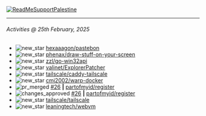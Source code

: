 [![ReadMeSupportPalestine](https://github.com/Safouene1/support-palestine-banner/blob/master/banner-support.svg)](https://github.com/Safouene1/support-palestine-banner)

---

<!--RECENT_ACTIVITY:last_update-->
###### Activities @ 25th February, 2025
<!--RECENT_ACTIVITY:last_update_end-->

<!--RECENT_ACTIVITY:start-->
- ![new_star](https://cdn.jsdelivr.net/gh/Readme-Workflows/Readme-Icons@main/icons/octicons/StarredRepositoryYellow.svg) [hexaaagon/pastebon](https://github.com/hexaaagon/pastebon)<br>
- ![new_star](https://cdn.jsdelivr.net/gh/Readme-Workflows/Readme-Icons@main/icons/octicons/StarredRepositoryYellow.svg) [phenax/draw-stuff-on-your-screen](https://github.com/phenax/draw-stuff-on-your-screen)<br>
- ![new_star](https://cdn.jsdelivr.net/gh/Readme-Workflows/Readme-Icons@main/icons/octicons/StarredRepositoryYellow.svg) [zzl/go-win32api](https://github.com/zzl/go-win32api)<br>
- ![new_star](https://cdn.jsdelivr.net/gh/Readme-Workflows/Readme-Icons@main/icons/octicons/StarredRepositoryYellow.svg) [valinet/ExplorerPatcher](https://github.com/valinet/ExplorerPatcher)<br>
- ![new_star](https://cdn.jsdelivr.net/gh/Readme-Workflows/Readme-Icons@main/icons/octicons/StarredRepositoryYellow.svg) [tailscale/caddy-tailscale](https://github.com/tailscale/caddy-tailscale)<br>
- ![new_star](https://cdn.jsdelivr.net/gh/Readme-Workflows/Readme-Icons@main/icons/octicons/StarredRepositoryYellow.svg) [cmj2002/warp-docker](https://github.com/cmj2002/warp-docker)<br>
- ![pr_merged](https://cdn.jsdelivr.net/gh/Readme-Workflows/Readme-Icons@main/icons/octicons/PullRequestMerged.svg) [#26](https://github.com/partofmyid/register/pull/26) **|** [partofmyid/register](https://github.com/partofmyid/register)<br>
- ![changes_approved](https://cdn.jsdelivr.net/gh/Readme-Workflows/Readme-Icons@main/icons/octicons/ApprovedChanges.svg) [#26](https://github.com/partofmyid/register/pull/26#pullrequestreview-2607475078) **|** [partofmyid/register](https://github.com/partofmyid/register)<br>
- ![new_star](https://cdn.jsdelivr.net/gh/Readme-Workflows/Readme-Icons@main/icons/octicons/StarredRepositoryYellow.svg) [tailscale/tailscale](https://github.com/tailscale/tailscale)<br>
- ![new_star](https://cdn.jsdelivr.net/gh/Readme-Workflows/Readme-Icons@main/icons/octicons/StarredRepositoryYellow.svg) [leaningtech/webvm](https://github.com/leaningtech/webvm)<br>
<!--RECENT_ACTIVITY:end-->
